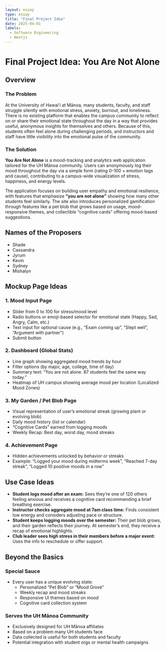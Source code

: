 ```yaml
---
layout: essay
type: essay
title: "Final Project Idea"
date: 2025-04-01
labels:
  - Software Engineering
  - Nextjs
---
```


# Final Project Idea: You Are Not Alone

## Overview

### The Problem

At the University of Hawaiʻi at Mānoa, many students, faculty, and staff struggle silently with emotional stress, anxiety, burnout, and loneliness. There is no existing platform that enables the campus community to reflect on or share their emotional state throughout the day in a way that provides useful, anonymous insights for themselves and others. Because of this, students often feel alone during challenging periods, and instructors and staff have little visibility into the emotional pulse of the community.

### The Solution

**You Are Not Alone** is a mood-tracking and analytics web application tailored for the UH Mānoa community. Users can anonymously log their mood throughout the day via a simple form (rating 0–100 + emotion tags and cause), contributing to a campus-wide visualization of stress, happiness, and energy levels.

The application focuses on building user empathy and emotional resilience, with features that emphasize **“you are not alone”** showing how many other students feel similarly. The site also introduces personalized gamification through features like a pet blob that grows based on usage, mood-responsive themes, and collectible “cognitive cards” offering mood-based suggestions.

## Names of the Proposers

- Shade
- Cassandra
- Jyrum
- Kevin
- Sydney
- Mishalyn

## Mockup Page Ideas

### 1. **Mood Input Page**
- Slider from 0 to 100 for stress/mood level
- Radio buttons or emoji-based selector for emotional state (Happy, Sad, Angry, Calm, etc.)
- Text input for optional cause (e.g., “Exam coming up”, “Slept well”, “Argument with partner”)
- Submit button

### 2. **Dashboard (Global Stats)**
- Line graph showing aggregated mood trends by hour
- Filter options (by major, age, college, time of day)
- Summary text: “You are not alone. 87 students feel the same way today.”
- Heatmap of UH campus showing average mood per location (Localized Mood Zones)

### 3. **My Garden / Pet Blob Page**
- Visual representation of user’s emotional streak (growing plant or evolving blob)
- Daily mood history (list or calendar)
- “Cognitive Cards” earned from logging moods
- Weekly Recap: Best day, worst day, mood streaks

### 4. **Achievement Page**
- Hidden achievements unlocked by behavior or streaks
- Example: “Logged your mood during midterms week”, “Reached 7-day streak”, “Logged 10 positive moods in a row”

## Use Case Ideas

- **Student logs mood after an exam:** Sees they’re one of 120 others feeling anxious and receives a cognitive card recommending a brief breathing exercise.
- **Instructor checks aggregate mood at 7am class time:** Finds consistent low energy and considers adjusting pace or structure.
- **Student keeps logging moods over the semester:** Their pet blob grows, and their garden reflects their journey. At semester’s end, they receive a recap of emotional highlights.
- **Club leader sees high stress in their members before a major event:** Uses the info to reschedule or offer support.

## Beyond the Basics

### Special Sauce
- Every user has a unique evolving state:
  - Personalized “Pet Blob” or “Mood Grove”
  - Weekly recap and mood streaks
  - Responsive UI themes based on mood
  - Cognitive card collection system

### Serves the UH Mānoa Community
- Exclusively designed for UH Mānoa affiliates
- Based on a problem many UH students face
- Data collected is useful for both students and faculty
- Potential integration with student orgs or mental health campaigns
